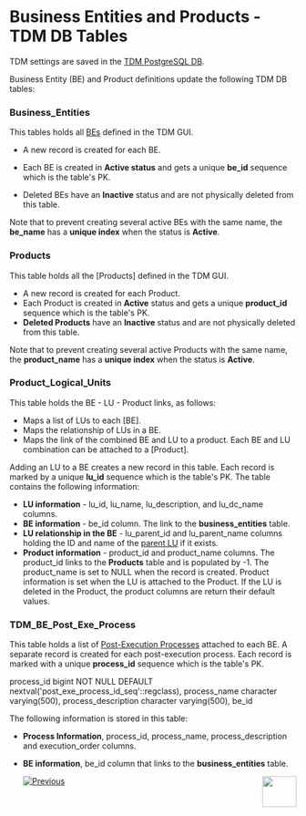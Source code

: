 # Business Entities and Products - TDM DB Tables

TDM settings are saved in the [TDM PostgreSQL DB](/articles/TDM/tdm_architecture/02_tdm_database.md). 

Business Entity (BE) and Product definitions update the following TDM DB tables:

### Business_Entities

This tables holds all [BEs](/articles/TDM/tdm_gui/04_tdm_gui_business_entity_window.md) defined in the TDM GUI. 

-  A new record is created for each BE. 
-  Each BE is created in **Active status** and gets a unique **be_id** sequence which is the table's PK.

- Deleted BEs have an **Inactive** status and are not physically deleted from this table.

Note that to prevent creating several active BEs with the same name, the **be_name** has a **unique index** when the status is **Active**.

### Products

This table holds all the [Products] defined in the TDM GUI.
-  A new record is created for each Product.  
-  Each Product is created in **Active** status and gets a unique **product_id** sequence which is the table's PK. 
-  **Deleted Products** have an **Inactive** status and are not physically deleted from this table.

Note that to prevent creating several active Products with the same name, the **product_name** has a **unique index** when the status is **Active**. 

### Product_Logical_Units

This table holds the BE - LU - Product links, as follows:
- Maps a list of LUs to each [BE].
- Maps the relationship of LUs in a BE.
- Maps the link of the combined BE and LU to a product. Each BE and LU combination can be attached to a [Product].

Adding an LU to a BE creates a new record in this table. Each record is marked by a unique **lu_id** sequence which is the table's PK. The table contains the following information:

- **LU information** - lu_id, lu_name, lu_description, and lu_dc_name columns. 
- **BE information** - be_id column. The link to the **business_entities** table.
- **LU relationship in the BE** - lu_parent_id and lu_parent_name columns holding the ID and name of the [parent LU](/articles/TDM/tdm_overview/03_business_entity_overview.md#building-an-lu-hierarchy-in-a-be) if it exists. 
- **Product information** - product_id and product_name columns. The product_id links to the **Products** table and is populated by -1. The product_name is set to NULL when the record is created. Product information is set when the LU is attached to the Product. If the LU is deleted in the Product, the product columns are return their default values.

### TDM_BE_Post_Exe_Process

This table holds a list of [Post-Execution Processes](/articles/TDM/tdm_gui/04_tdm_gui_business_entity_window.md#post-execution-processes-tab) attached to each BE. A separate record is created for each post-execution process. Each record is marked with a unique **process_id** sequence which is the table's PK.

process_id bigint NOT NULL DEFAULT nextval('post_exe_process_id_seq'::regclass),
  process_name character varying(500),
  process_description character varying(500),
  be_id

The following information is stored in this table:

- **Process Information**, process_id, process_name, process_description and execution_order columns.
- **BE information**, be_id column that links to the **business_entities** table.



  [![Previous](/articles/images/Previous.png)](05_tdm_gui_product_window.md)[<img align="right" width="60" height="54" src="/articles/images/Next.png">](07_tdm_gui_environment_overview.md)



